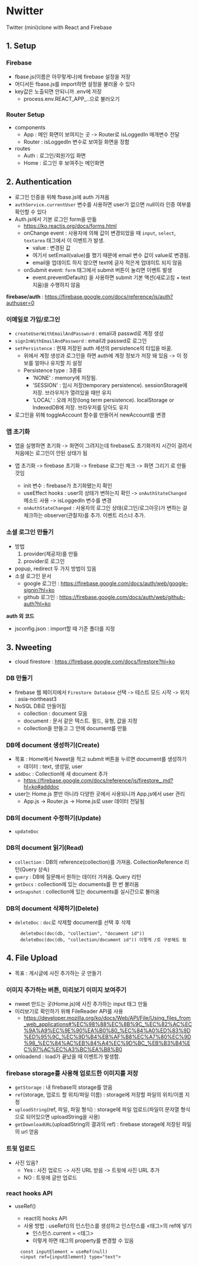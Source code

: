 # Nwitter

Twitter (mini)clone with React and Firebase

## 1. Setup

### Firebase

- fbase.js(이름은 아무렇게나)에 firebase 설정을 저장
- 어디서든 fbase.js를 import하면 설정을 불러올 수 있다
- key값은 노출되면 안되니까 .env에 저장
  - process.env.REACT_APP\_..으로 불러오기

### Router Setup

- components
  - App : 메인 화면이 보여지는 곳 -> Router로 isLoggedIn 매개변수 전달
  - Router : isLoggedIn 변수로 보여질 화면을 정함
- routes
  - Auth : 로그인/회원가입 화면
  - Home : 로그인 후 보여주는 메인화면

## 2. Authentication

- 로그인 인증을 위해 fbase.js에 auth 가져옴
- `authService.currentUser` 변수를 사용하면 user가 없으면 null이라 인증 여부를 확인할 수 있다
- Auth.js에서 기본 로그인 form을 만듦
  - https://ko.reactjs.org/docs/forms.html
  - onChange event : 사용자에 의해 값이 변경되었을 때 `input`, `select`, `textarea` 태그에서 이 이벤트가 발생.
    - value : 변경된 값
    - 여기서 setEmail(value)를 했기 때문에 email 변수 값이 value로 변경됨.
    - email을 업데이트 하지 않으면 text에 글자 적은게 업데이트 되지 않음
  - onSubmit event: `form` 태그에서 submit 버튼이 눌리면 이벤트 발생
    - event.preventDefault() 을 사용하면 submit 기본 액션(새로고침 + text 지움)을 수행하지 않음

**firebase/auth** : https://firebase.google.com/docs/reference/js/auth?authuser=0

### 이메일로 가입/로그인

- `createUserWithEmailAndPassword` : email과 passwd로 계정 생성
- `signInWithEmailAndPassword` : email과 passwd로 로그인
- `setPersistence` : 현재 저장된 auth 세션의 persistence의 타입을 바꿈.
  - 위에서 계정 생성과 로그인을 하면 auth에 계정 정보가 저장 돼 있음 -> 이 정보를 얼마나 유지할 지 설정
  - Persistence type : 3종류
    - 'NONE' : memory에 저장됨.
    - 'SESSION' : 임시 저장(temporary persistence). sessionStorage에 저장. 브라우저가 열려있을 때만 유지
    - 'LOCAL' : 오래 저장(long term persistence). localStorage or IndexedDB에 저장. 브라우저를 닫아도 유지
- 로그인을 위해 toggleAccount 함수를 만들어서 newAccount를 변경

### 앱 초기화

- 앱을 실행하면 초기화 -> 화면이 그려지는데 firebase도 초기화까지 시간이 걸려서 처음에는 로그인이 안된 상태가 됨
- 앱 초기화 -> firebase 초기화 -> firebase 로그인 체크 -> 화면 그리기 로 만들 것임

  - init 변수 : firebase가 초기화됐는지 확인
  - useEffect hooks : user의 상태가 변하는지 확인 -> `onAuthStateChanged` 메소드 사용 -> isLoggedIn 변수를 변경
  - `onAuthStateChanged` : 사용자의 로그인 상태(로그인/로그아웃)가 변하는 걸 체크하는 observer(관찰자)를 추가. 이벤트 리스너 추가.

### 소셜 로그인 만들기

- 방법
  1. provider(제공자)를 만듦
  2. provider로 로그인
- popup, redirect 두 가지 방법이 있음
- 소셜 로그인 문서
  - google 로그인 : https://firebase.google.com/docs/auth/web/google-signin?hl=ko
  - github 로그인 : https://firebase.google.com/docs/auth/web/github-auth?hl=ko

**auth 외 코드**

- jsconfig.json : import할 때 기준 폴더를 지정

## 3. Nweeting

- cloud firestore : https://firebase.google.com/docs/firestore?hl=ko

### DB 만들기

- firebase 웹 페이지에서 `Firestore Database` 선택 -> 테스트 모드 시작 -> 위치 : asia-northeast3
- NoSQL DB로 만들어짐
  - collection : document 모음
  - document : 문서 같은 텍스트. 필드, 유형, 값을 지정
  - collection을 만들고 그 안에 document를 만듦

### DB에 document 생성하기(Create)

- 목표 : Home에서 Nweet을 적고 submit 버튼을 누르면 document를 생성하기
  - 데이터 : text, 생성일, user
- `addDoc` : Collection에 새 document 추가
  - https://firebase.google.com/docs/reference/js/firestore_.md?hl=ko#adddoc
- user는 Home.js 뿐만 아니라 다양한 곳에서 사용되니까 App.js에서 user 관리
  - App.js -> Router.js -> Home.js로 user 데이터 전달됨

### DB의 document 수정하기(Update)

- `updateDoc`

### DB의 document 읽기(Read)

- `collection` : DB의 reference(collection)를 가져옴. CollectionReference 리턴(Query 상속)
- `query` : DB에 질문해서 원하는 데이터 가져옴. Query 리턴
- `getDocs` : collection에 있는 documents를 한 번 불러옴
- `onSnapshot` : collection에 있는 documents를 실시간으로 불러옴

### DB의 document 삭제하기(Delete)

- `deleteDoc` : `doc`로 삭제할 document를 선택 후 삭제
  ```
    deleteDoc(doc(db, "collection", "document id"))
    deleteDoc(doc(db, "collection/document id")) 이렇게 /로 구분해도 됨
  ```

## 4. File Upload

- 목표 : 게시글에 사진 추가하는 곳 만들기

### 이미지 추가하는 버튼, 미리보기 이미지 보여주기

- nweet 만드는 곳(Home.js)에 사진 추가하는 input 태그 만듦
- 미리보기로 확인하기 위해 FileReader API를 사용
  - https://developer.mozilla.org/ko/docs/Web/API/File/Using_files_from_web_applications#%EC%98%88%EC%8B%9C_%EC%82%AC%EC%9A%A9%EC%9E%90%EA%B0%80_%EC%84%A0%ED%83%9D%ED%95%9C_%EC%9D%B4%EB%AF%B8%EC%A7%80%EC%9D%98_%EC%84%AC%EB%84%A4%EC%9D%BC_%EB%B3%B4%EC%97%AC%EC%A3%BC%EA%B8%B0
- onloadend : load가 끝났을 때 이벤트가 발생함.

### firebase storage를 사용해 업로드한 이미지를 저장

- `getStorage` : 내 firebase의 storage를 얻음
- `ref`(storage, 업로드 할 위치/파일 이름) : storage에 저장할 파일의 위치/이름 지정
- `uploadString`(ref, 파일, 파일 형식) : storage에 파일 업로드(파일이 문자열 형식으로 되어있으면 uploadString을 사용)
- `getDownloadURL`(uploadString의 결과의 ref) : firebase storage에 저장된 파일의 url 얻음

### 트윗 업로드

- 사진 있음?
  - Yes : 사진 업로드 -> 사진 URL 받음 -> 트윗에 사진 URL 추가
  - NO : 트윗에 글만 업로드

### react hooks API

- useRef()

  - react의 hooks API
  - 사용 방법 : useRef()의 인스턴스를 생성하고 인스턴스를 <태그>의 ref에 넣기
    - 인스턴스.current = <태그>
    - 이렇게 하면 태그의 property를 변경할 수 있음

  ```
    const inputElement = useRef(null)
    <input ref={inputElement} type="text">
  ```
